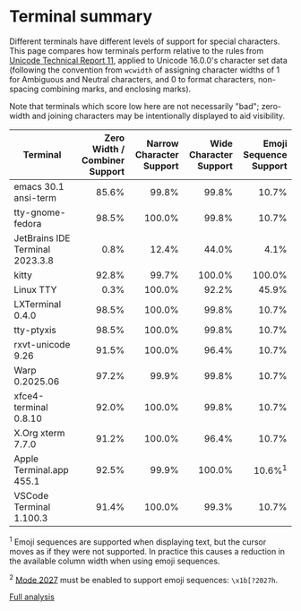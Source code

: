 # Terminal summary

Different terminals have different levels of support for special characters.
This page compares how terminals perform relative to the rules from
[Unicode Technical Report 11](https://www.unicode.org/reports/tr11/), applied
to Unicode 16.0.0's character set data (following the convention
from `wcwidth` of assigning character widths of 1 for Ambiguous and Neutral
characters, and 0 to format characters, non-spacing combining marks, and
enclosing marks).

Note that terminals which score low here are not necessarily "bad"; zero-width
and joining characters may be intentionally displayed to aid visibility.

| Terminal | Zero Width / Combiner Support | Narrow Character Support | Wide Character Support | Emoji Sequence Support |
| -------- | ----------------------------: | -----------------------: | ---------------------: | ---------------------: |
| emacs 30.1 ansi-term | 85.6% | 99.8% | 99.8% | 10.7% |
| tty-gnome-fedora | 98.5% | 100.0% | 99.8% | 10.7% |
| JetBrains IDE Terminal 2023.3.8 | 0.8% | 12.4% | 44.0% | 4.1% |
| kitty | 92.8% | 99.7% | 100.0% | 100.0% |
| Linux TTY | 0.3% | 100.0% | 92.2% | 45.9% |
| LXTerminal 0.4.0 | 98.5% | 100.0% | 99.8% | 10.7% |
| tty-ptyxis | 98.5% | 100.0% | 99.8% | 10.7% |
| rxvt-unicode 9.26 | 91.5% | 100.0% | 96.4% | 10.7% |
| Warp 0.2025.06 | 97.2% | 99.9% | 99.8% | 10.7% |
| xfce4-terminal 0.8.10 | 92.0% | 100.0% | 99.8% | 10.7% |
| X.Org xterm 7.7.0 | 91.2% | 100.0% | 96.4% | 10.7% |
| Apple Terminal.app 455.1 | 92.5% | 99.9% | 100.0% | 10.6%<sup>1</sup> |
| VSCode Terminal 1.100.3 | 91.4% | 100.0% | 99.3% | 10.7% |

<sup>1</sup> Emoji sequences are supported when displaying text, but the cursor
moves as if they were not supported. In practice this causes a reduction in the
available column width when using emoji sequences.

<sup>2</sup> [Mode 2027](https://github.com/contour-terminal/terminal-unicode-core)
must be enabled to support emoji sequences: `\x1b[?2027h`.

[Full analysis](./index.html)
